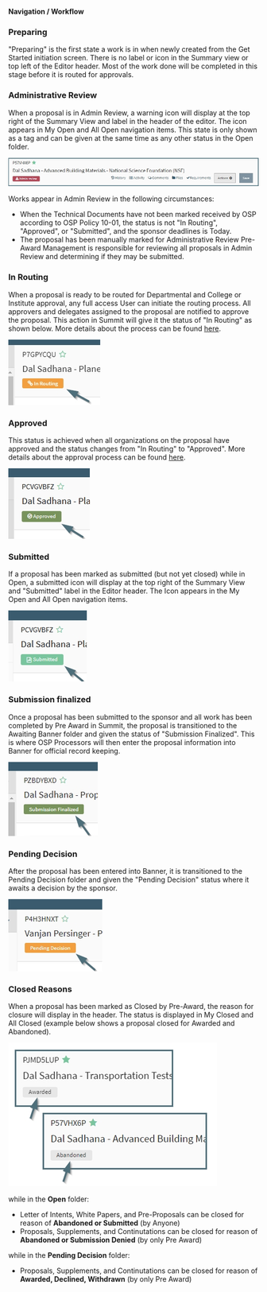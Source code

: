 **Navigation / Workflow**

### Preparing
"Preparing" is the first state a work is in when newly created from the Get Started initiation screen.  There is no label or icon in the Summary view or top left of the Editor header.  Most of the work done will be completed in this stage before it is routed for approvals.

### Administrative Review
When a proposal is in Admin Review, a warning icon will display at the top right of the Summary View and label in the header of the editor.  The icon appears in My Open and All Open navigation items.  This state is only shown as a tag and can be given at the same time as any other status in the Open folder.

![Admin Review in Header](../images/navigation/NavProp_HeaderAdminReview.jpg)

Works appear in Admin Review in the following circumstances:

-	When the Technical Documents have not been marked received by OSP according to OSP Policy 10-01, the status is not "In Routing", "Approved", or "Submitted", and the sponsor deadlines is Today.
-	The proposal has been manually marked for Administrative Review
Pre-Award Management is responsible for reviewing all proposals in Admin Review and determining if they may be submitted.

### In Routing
When a proposal is ready to be routed for Departmental and College or Institute approval, any full access User can initiate the routing process. All approvers and delegates assigned to the proposal are notified to approve the proposal. This action in Summit will give it the status of "In Routing" as shown below.  More details about the process can be found [here](../Approvals/Routing.md).

![In Routing Status](../images/navigation/inRoutingStatus.jpg)

### Approved
This status is achieved when all organizations on the proposal have approved and the status changes from "In Routing" to "Approved". More details about the approval process can be found [here](../Approvals/Approving.md).

![Approved Status](../images/navigation/approvedStatus.jpg)

### Submitted
If a proposal has been marked as submitted (but not yet closed) while in Open, a submitted icon will display at the top right of the Summary View and "Submitted" label in the Editor header.  The Icon appears in the My Open and All Open navigation items.

![Submitted Status](../images/navigation/submittedStatus1.jpg)

### Submission finalized
Once a proposal has been submitted to the sponsor and all work has been completed by Pre Award in Summit, the proposal is transitioned to the Awaiting Banner folder and given the status of "Submission Finalized".  This is where OSP Processors will then enter the proposal information into Banner for official record keeping.

![Submission Finalized Status](../images/navigation/submissionFinalizedStatus.jpg)

### Pending Decision
After the proposal has been entered into Banner, it is transitioned to the Pending Decision folder and given the "Pending Decision" status where it awaits a decision by the sponsor.

![Pending Decision Status](../images/navigation/pendingDecisionStatus.jpg)

### Closed Reasons
When a proposal has been marked as Closed by Pre-Award, the reason for closure will display in the header.  The status is displayed in My Closed and All Closed (example below shows a proposal closed for Awarded and Abandoned).

![Closed in Header](../images/navigation/NavProp_HeaderClosed.jpg)

while in the **Open** folder:

- Letter of Intents, White Papers, and Pre-Proposals can be closed for reason of **Abandoned or Submitted** (by Anyone)
- Proposals, Supplements, and Continutations can be closed for reason of **Abandoned or Submission Denied** (by only Pre Award)

while in the **Pending Decision** folder:

- Proposals, Supplements, and Continutations can be closed for reason of **Awarded, Declined, Withdrawn** (by only Pre Award)

<br>
